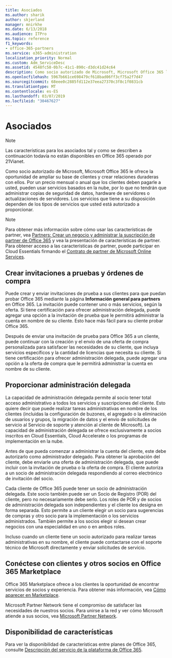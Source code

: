 ```yaml
---
title: Asociados
ms.author: sharik
author: skjerland
manager: mnirkhe
ms.date: 6/13/2018
ms.audience: ITPro
ms.topic: reference
f1_keywords:
- office-365-partners
ms.service: o365-administration
localization_priority: Normal
ms.custom: Adm_ServiceDesc
ms.assetid: 4548fc58-0b7c-41c1-890c-d3dc41d24c64
description: Como socio autorizado de Microsoft, Microsoft Office 365 le ofrece la oportunidad de ampliar su base de clientes y crear relaciones duraderas con ellos. Por un precio mensual o anual que los clientes deben pagarle a usted, pueden usar servicios basados en la nube, por lo que no tendrán que administrar copias de seguridad de datos, hardware de servidores o actualizaciones de servidores. Los servicios que tiene a su disposición dependen de los tipos de servicios que usted está autorizado a proporcionar.
ms.openlocfilehash: 5967b661ce698479cf618bad06ff3cf75a2f7d47
ms.sourcegitcommit: 68eee0c2885fd112e37eea27370c3f8c1f0831cb
ms.translationtype: MT
ms.contentlocale: es-ES
ms.lasthandoff: 03/07/2019
ms.locfileid: "30467627"
---
```

# <a name="partners"></a>Asociados

> [!NOTE]
> Las características para los asociados tal y como se describen a continuación todavía no están disponibles en Office 365 operado por 21Vianet. 
  
Como socio autorizado de Microsoft, Microsoft Office 365 le ofrece la oportunidad de ampliar su base de clientes y crear relaciones duraderas con ellos. Por un precio mensual o anual que los clientes deben pagarle a usted, pueden usar servicios basados en la nube, por lo que no tendrán que administrar copias de seguridad de datos, hardware de servidores o actualizaciones de servidores. Los servicios que tiene a su disposición dependen de los tipos de servicios que usted está autorizado a proporcionar.
  
> [!NOTE]
> Para obtener más información sobre cómo usar las características de partner, vea [Partners: Crear un negocio y administrar la suscripción de partner de Office 365](http://go.microsoft.com/fwlink/?LinkID=271614&amp;clcid=0x409) y vea la presentación de características de partner. Para obtener acceso a las características de partner, puede participar en Cloud Essentials firmando el [Contrato de partner de Microsoft Online Services](https://go.microsoft.com/fwlink/p/?LinkId=285473). 
  
## <a name="create-trial-invitations-and-purchase-orders"></a>Crear invitaciones a pruebas y órdenes de compra

Puede crear y enviar invitaciones de prueba a sus clientes para que puedan probar Office 365 mediante la página **Información general para partners** en Office 365. La invitación puede contener uno o más servicios, según la oferta. Si tiene certificación para ofrecer administración delegada, puede agregar una opción a la invitación de prueba que le permitirá administrar la cuenta en nombre de su cliente. Esto hace más fácil para su cliente probar Office 365. 
  
Después de enviar una invitación de prueba para Office 365 a un cliente, puede continuar con la creación y el envío de una oferta de compra personalizada para satisfacer las necesidades de su cliente, que incluya servicios específicos y la cantidad de licencias que necesita su cliente. Si tiene certificación para ofrecer administración delegada, puede agregar una opción a la oferta de compra que le permitirá administrar la cuenta en nombre de su cliente.
  
## <a name="provide-delegated-administration"></a>Proporcionar administración delegada

La capacidad de administración delegada permite al socio tener total acceso administrativo a todos los servicios y suscripciones del cliente. Esto quiere decir que puede realizar tareas administrativas en nombre de los clientes (incluidas la configuración de buzones, el agregado o la eliminación de usuarios y grupos, la migración de datos y el envío de solicitudes de servicio al Servicio de soporte y atención al cliente de Microsoft). La capacidad de administración delegada se ofrece exclusivamente a socios inscritos en Cloud Essentials, Cloud Accelerate o los programas de implementación en la nube.
  
Antes de que pueda comenzar a administrar la cuenta del cliente, este debe autorizarlo como administrador delegado. Para obtener la aprobación del cliente, debe enviarle una oferta de administración delegada, que puede incluir con la invitación de prueba o la oferta de compra. El cliente autoriza a un socio de administración delegada respondiendo al correo electrónico de invitación del socio.
  
Cada cliente de Office 365 puede tener un socio de administración delegada. Este socio también puede ser un Socio de Registro (POR) del cliente, pero no necesariamente debe serlo. Los roles de POR y de socios de administración delegada son independientes y el cliente los designa en forma separada. Esto permite a un cliente elegir un socio para sugerencias de compras y otro socio para la implementación o los servicios administrados. También permite a los socios elegir si desean crear negocios con una especialidad en uno o en ambos roles.
  
Incluso cuando un cliente tiene un socio autorizado para realizar tareas administrativas en su nombre, el cliente puede contactarse con el soporte técnico de Microsoft directamente y enviar solicitudes de servicio.
  
## <a name="connect-with-customers-and-other-partners-in-the-office-365-marketplace"></a>Conéctese con clientes y otros socios en Office 365 Marketplace

Office 365 Marketplace ofrece a los clientes la oportunidad de encontrar servicios de socios y experiencia. Para obtener más información, vea [Cómo aparecer en Marketplace](http://go.microsoft.com/fwlink/?LinkID=272019&amp;clcid=0x409).
  
Microsoft Partner Network tiene el compromiso de satisfacer las necesidades de nuestros socios. Para unirse a la red y ver cómo Microsoft atiende a sus socios, vea [Microsoft Partner Network](http://go.microsoft.com/fwlink/?LinkID=272021&amp;clcid=0x409).
  
## <a name="feature-availability"></a>Disponibilidad de características

Para ver la disponibilidad de características entre planes de Office 365, consulte [Descripción del servicio de la plataforma de Office 365](https://technet.microsoft.com/en-us/library/office-365-platform-service-description.aspx).
  

